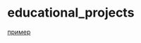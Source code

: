 # educational_projects



[пример](https://github.com/monaxovdulov/quize_tk/blob/main/main.py "Необязательная подсказка")
